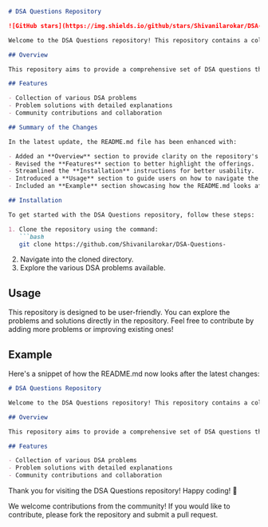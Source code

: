 ```markdown
# DSA Questions Repository

![GitHub stars](https://img.shields.io/github/stars/Shivanilarokar/DSA-Questions-?style=social) ![GitHub forks](https://img.shields.io/github/forks/Shivanilarokar/DSA-Questions-?style=social) ![GitHub issues](https://img.shields.io/github/issues/Shivanilarokar/DSA-Questions-?style=social)

Welcome to the DSA Questions repository! This repository contains a collection of Data Structures and Algorithms (DSA) problems designed to enhance your coding skills and prepare you for technical interviews.

## Overview

This repository aims to provide a comprehensive set of DSA questions that can help you in practicing and mastering data structures and algorithms. The collection is suitable for beginners as well as experienced programmers looking to brush up on their skills.

## Features

- Collection of various DSA problems
- Problem solutions with detailed explanations
- Community contributions and collaboration

## Summary of the Changes

In the latest update, the README.md file has been enhanced with:

- Added an **Overview** section to provide clarity on the repository's purpose.
- Revised the **Features** section to better highlight the offerings.
- Streamlined the **Installation** instructions for better usability.
- Introduced a **Usage** section to guide users on how to navigate the repository.
- Included an **Example** section showcasing how the README.md looks after the latest changes.

## Installation

To get started with the DSA Questions repository, follow these steps:

1. Clone the repository using the command:
   ```bash
   git clone https://github.com/Shivanilarokar/DSA-Questions-
   ```
2. Navigate into the cloned directory.
3. Explore the various DSA problems available.

## Usage

This repository is designed to be user-friendly. You can explore the problems and solutions directly in the repository. Feel free to contribute by adding more problems or improving existing ones!

## Example

Here's a snippet of how the README.md now looks after the latest changes:

```markdown
# DSA Questions Repository

Welcome to the DSA Questions repository! This repository contains a collection of Data Structures and Algorithms (DSA) problems designed to enhance your coding skills and prepare you for technical interviews.

## Overview

This repository aims to provide a comprehensive set of DSA questions that can help you in practicing and mastering data structures and algorithms. The collection is suitable for beginners as well as experienced programmers looking to brush up on their skills.

## Features

- Collection of various DSA problems
- Problem solutions with detailed explanations
- Community contributions and collaboration
```

Thank you for visiting the DSA Questions repository! Happy coding! 🎉

We welcome contributions from the community! If you would like to contribute, please fork the repository and submit a pull request.
```